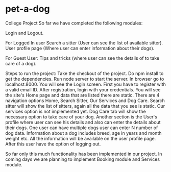 # pet-a-dog
College Project
So far we have completed the following modules:

Login and Logout.

For Logged In user
  Search a sitter (User can see the list of available sitter).
  User profile page (Where user can enter information about their dogs).

For Guest User:
  Tips and tricks (where user can see the details of to take care of a dog).
  
Steps to run the project:
Take the checkout of the project.
Do npm install to get the dependencies.
Run node server to start the server.
In browser go to localhost:8000.
You will see the Login screen.
First you have to register with a valid email ID.
After registration, login with your credentials.
You will see the  site's Home page and data that are listed there are static.
There are 4 navigation options Home, Search Sitter, Our Services and Dog Care.
Search sitter will show the list of sitters, again all the data that you see is static.
Our services option is not implemented yet.
Dog Care tab will show the  necessary option to take care of your dog.
Another section is the User's profile where user can see his details and also can enter the details about their dogs.
One user can have multiple dogs user can enter N number of dog data.
Information about a dog includes breed, age in years and month weight etc.
All the information will be available on the user profile page.
After this user have the option of logging out.

So far only this much functionality has been implemented in our project.
In coming days we are planning to implement Booking module and Services module.
